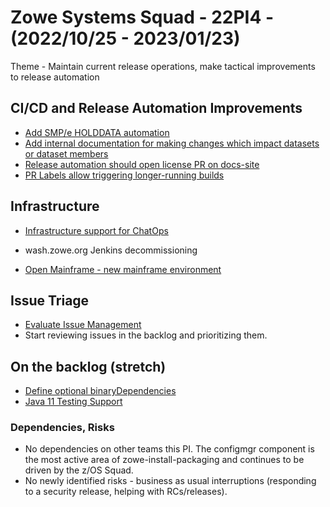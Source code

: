# Zowe Systems Squad - 22PI4 - (2022/10/25 - 2023/01/23)

Theme - Maintain current release operations, make tactical improvements to release automation

## CI/CD and Release Automation Improvements
- [Add SMP/e HOLDDATA automation](https://github.com/zowe/zowe-install-packaging/issues/3119)
- [Add internal documentation for making changes which impact datasets or dataset members](https://github.com/zowe/zowe-install-packaging/issues/3124)
- [Release automation should open license PR on docs-site](https://github.com/zowe/zowe-install-packaging/issues/716)
- [PR Labels allow triggering longer-running builds](https://github.com/zowe/zowe-install-packaging/issues/3123)

## Infrastructure
* [Infrastructure support for ChatOps](https://github.com/zowe/zowe-chat/issues/1)
- wash.zowe.org Jenkins decommissioning
* [Open Mainframe - new mainframe environment]()

## Issue Triage
- [Evaluate Issue Management](https://github.com/zowe/zowe-install-packaging/issues/3126)
- Start reviewing issues in the backlog and prioritizing them.

## On the backlog (stretch)
* [Define optional binaryDependencies](https://github.com/zowe/zowe-install-packaging/issues/2940)
* [Java 11 Testing Support](https://github.com/zowe/zowe-install-packaging/issues/2975)


### Dependencies, Risks
- No dependencies on other teams this PI. The configmgr component is the most active area of zowe-install-packaging and continues to be driven by the z/OS Squad.
- No newly identified risks - business as usual interruptions (responding to a security release, helping with RCs/releases).
